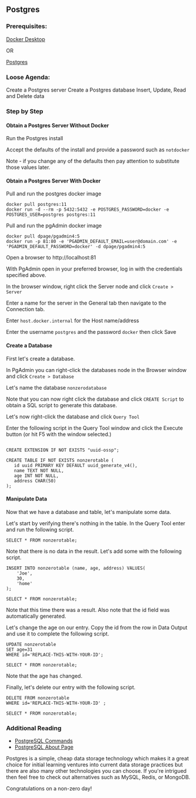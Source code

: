 

## Postgres

### Prerequisites:

[Docker Desktop](https://hub.docker.com/editions/community/docker-ce-desktop-windows)

OR

[Postgres](https://www.postgresql.org/download/)


### Loose Agenda:

Create a Postgres server 
Create a Postgres database
Insert, Update, Read and Delete data


### Step by Step

#### Obtain a Postgres Server Without Docker

Run the Postgres install

Accept the defaults of the install and provide a password such as ```notdocker```

Note - if you change any of the defaults then pay attention to substitute those values later.


#### Obtain a Postgres Server With Docker

Pull and run the postgres docker image

```
docker pull postgres:11
docker run -d --rm -p 5432:5432 -e POSTGRES_PASSWORD=docker -e POSTGRES_USER=postgres postgres:11
```


Pull and run the pgAdmin docker image
```
docker pull dpage/pgadmin4:5
docker run -p 81:80 -e 'PGADMIN_DEFAULT_EMAIL=user@domain.com' -e 'PGADMIN_DEFAULT_PASSWORD=docker' -d dpage/pgadmin4:5
```

Open a browser to http://localhost:81

With PgAdmin open in your preferred browser, log in with the credentials specified above.

In the browser window, right click the Server node and click ```Create > Server```

Enter a name for the server in the General tab then navigate to the Connection tab.

Enter ```host.docker.internal``` for the Host name/address

Enter the username ```postgres``` and the password ```docker``` then click Save


#### Create a Database

First let's create a database.

In PgAdmin you can right-click the databases node in the Browser window and click ```Create > Database```

Let's name the database ```nonzerodatabase```

Note that you can now right click the database and click ```CREATE Script``` to obtain a SQL script to generate this database. 

Let's now right-click the database and click ```Query Tool```

Enter the following script in the Query Tool window and click the Execute button (or hit F5 with the window selected.)

```

CREATE EXTENSION IF NOT EXISTS "uuid-ossp";

CREATE TABLE IF NOT EXISTS nonzerotable (
   id uuid PRIMARY KEY DEFAULT uuid_generate_v4(),
   name TEXT NOT NULL,
   age INT NOT NULL,
   address CHAR(50)
);
```


#### Manipulate Data

Now that we have a database and table, let's manipulate some data.

Let's start by verifying there's nothing in the table. In the Query Tool enter and run the following script.

```
SELECT * FROM nonzerotable;
```

Note that there is no data in the result. Let's add some with the following script.

```
INSERT INTO nonzerotable (name, age, address) VALUES(
	'Joe',
	30,
	'home'
);

SELECT * FROM nonzerotable;
```

Note that this time there was a result. Also note that the id field was automatically generated.

Let's change the age on our entry. Copy the id from the row in Data Output and use it to complete the following script. 

```
UPDATE nonzerotable 
SET age=31
WHERE id='REPLACE-THIS-WITH-YOUR-ID';

SELECT * FROM nonzerotable;
```

Note that the age has changed.

Finally, let's delete our entry with the following script.

```
DELETE FROM nonzerotable
WHERE id='REPLACE-THIS-WITH-YOUR-ID' ;

SELECT * FROM nonzerotable;
```

### Additional Reading

- [PostgreSQL Commands](https://www.postgresql.org/docs/10/sql-commands.html)
- [PostgreSQL About Page](https://www.postgresql.org/about/)

Postgres is a simple, cheap data storage technology which makes it a great choice for initial learning ventures into current data storage practices but there are also many other technologies you can choose. If you're intrigued then feel free to check out alternatives such as MySQL, Redis, or MongoDB.

Congratulations on a non-zero day!
